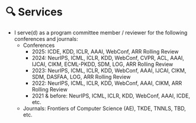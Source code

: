 # 🔍 Services
- I serve(d) as a program committee member / reviewer for the following conferences and journals:
  - Conferences
    - 2025: ICDE, KDD, ICLR, AAAI, WebConf, ARR Rolling Review
    - 2024: NeurIPS, ICML, ICLR, KDD, WebConf, CVPR, ACL, AAAI, IJCAI, CIKM, ECML-PKDD, SDM, LOG, ARR Rolling Review 
    - 2023: NeurIPS, ICML, ICLR, KDD, WebConf, AAAI, IJCAI, CIKM, SDM, DASFAA, LOG, ARR Rolling Review 
    - 2022: NeurIPS, ICML, ICLR, KDD, WebConf, AAAI, CIKM, ARR Rolling Review 
    - 2021 & before: NeurIPS, ICML, ICLR, KDD, WebConf, AAAI, ICDE, etc.
  - Journals: Frontiers of Computer Science (AE), TKDE, TNNLS, TBD, etc. 